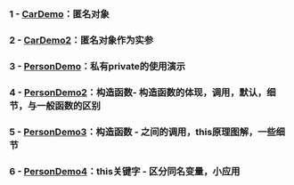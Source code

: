 ### 1 - [CarDemo](https://github.com/anliux/JavaSE_code_BXD33/blob/master/day07/CarDemo.java)：匿名对象
### 2 - [CarDemo2](https://github.com/anliux/JavaSE_code_BXD33/blob/master/day07/CarDemo2.java)：匿名对象作为实参
### 3 - [PersonDemo](https://github.com/anliux/JavaSE_code_BXD33/blob/master/day07/PersonDemo.java)：私有private的使用演示
### 4 - [PersonDemo2](https://github.com/anliux/JavaSE_code_BXD33/blob/master/day07/PersonDemo2.java)：构造函数- 构造函数的体现，调用，默认，细节，与一般函数的区别
### 5 - [PersonDemo3](https://github.com/anliux/JavaSE_code_BXD33/blob/master/day07/PersonDemo3.java)：构造函数 - 之间的调用，this原理图解，一些细节
### 6 - [PersonDemo4](https://github.com/anliux/JavaSE_code_BXD33/blob/master/day07/PersonDemo4.java)：this关键字 - 区分同名变量，小应用
